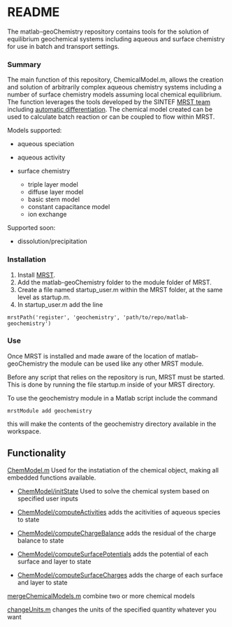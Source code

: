 # README #

The matlab-geoChemistry repository contains tools for the solution of equilibrium geochemical systems including aqueous and surface chemistry for use in batch and transport settings. 

### Summary ###

The main function of this repository, ChemicalModel.m, allows the creation and solution of arbitrarily complex aqueous chemistry systems including a number of surface chemistry models assuming local chemical equilibrium. The function leverages the tools developed by the SINTEF [MRST team](http://www.sintef.no/projectweb/mrst/) including [automatic differentiation](https://en.wikipedia.org/wiki/Automatic_differentiation). The chemical model created can be used to calculate batch reaction or can be coupled to flow within MRST.

Models supported:

* aqueous speciation
* aqueous activity
* surface chemistry

  * triple layer model
  * diffuse layer model
  * basic stern model
  * constant capacitance model
  * ion exchange

Supported soon:

* dissolution/precipitation

### Installation ###

1. Install [MRST](http://www.sintef.no/projectweb/mrst/downloadable-resources/). 
2. Add the matlab-geoChemistry folder to the module folder of MRST.
3. Create a file named startup_user.m within the MRST folder, at the same level as startup.m.
4. In startup_user.m add the line
~~~~
mrstPath('register', 'geochemistry', 'path/to/repo/matlab-geochemistry')
~~~~

### Use ###

Once MRST is installed and made aware of the location of matlab-geoChemistry the module can be used like any other MRST module. 

Before any script that relies on the repository is run, MRST must be started. This is done by running the file startup.m inside of your MRST directory.

To use the geochemistry module in a Matlab script include the command

~~~~~
mrstModule add geochemistry
~~~~~

this will make the contents of the geochemistry directory available in the workspace.

## Functionality ##

[ChemModel.m](readMes/ChemModel.md)
Used for the instatiation of the chemical object, making all embedded functions available. 

* [ChemModel/initState](readMes/chemModel_initState.md) Used to solve the chemical system based on specified user inputs

* [ChemModel/computeActivities](readMes/chemModel_computeActivities.md) adds the acitivities of aqueous species to state

* [ChemModel/computeChargeBalance](readMes/chemModel_computeChargeBalance.md) adds the residual of the charge balance to state

* [ChemModel/computeSurfacePotentials](readMes/chemModel_computeSurfacePotentials.md) adds the potential of each surface and layer to state

* [ChemModel/computeSurfaceCharges](readMes/chemModel_computeSurfaceCharges.md) adds the charge of each surface and layer to state

[mergeChemicalModels.m](readMes/mergeChemicalModels.md) combine two or more chemical models

[changeUnits.m](readMes/changeUnits.md) changes the units of the specified quantity whatever you want